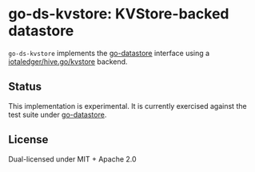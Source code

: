 # go-ds-kvstore: KVStore-backed datastore

`go-ds-kvstore` implements the [go-datastore](https://github.com/ipfs/go-datastore) interface using a [iotaledger/hive.go/kvstore](https://github.com/iotaledger/hive.go/blob/develop/core/kvstore/kvstore.go) backend.

## Status

This implementation is experimental. It is currently exercised against the test
suite under [go-datastore](https://github.com/ipfs/go-datastore).

## License

Dual-licensed under MIT + Apache 2.0
